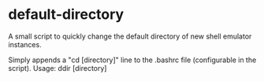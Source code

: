 default-directory
=================

A small script to quickly change the default directory of new shell emulator instances.

Simply appends a "cd [directory]" line to the .bashrc file (configurable in the script).
Usage: ddir [directory]

